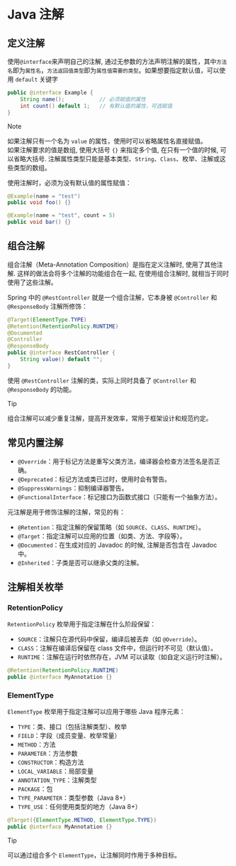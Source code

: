 # Java 注解

## 定义注解

使用`@interface`来声明自己的注解, 通过无参数的方法声明注解的属性，其中`方法名`即为`属性名`，`方法返回值类型`即为`属性值需要的类型`。如果想要指定默认值，可以使用 `default` 关键字

```java
public @interface Example {
    String name();           // 必须赋值的属性
    int count() default 1;   // 有默认值的属性，可选赋值
}
```

> [!NOTE]
> 如果注解只有一个名为 `value` 的属性，使用时可以省略属性名直接赋值。 \
> 如果注解要求的值是数组, 使用大括号 `{}` 来指定多个值, 在只有一个值的时候, 可以省略大括号.
> 注解属性类型只能是基本类型、`String`、`Class`、枚举、注解或这些类型的数组。

使用注解时，必须为没有默认值的属性赋值：

```java
@Example(name = "test")
public void foo() {}

@Example(name = "test", count = 5)
public void bar() {}
```

## 组合注解

组合注解（Meta-Annotation Composition）是指在定义注解时, 使用了其他注解. 这样的做法会将多个注解的功能组合在一起, 在使用组合注解时, 就相当于同时使用了这些注解。

Spring 中的 `@RestController` 就是一个组合注解，它本身被 `@Controller` 和 `@ResponseBody` 注解所修饰：

```java
@Target(ElementType.TYPE)
@Retention(RetentionPolicy.RUNTIME)
@Documented
@Controller
@ResponseBody
public @interface RestController {
    String value() default "";
}
```

使用 `@RestController` 注解的类，实际上同时具备了 `@Controller` 和 `@ResponseBody` 的功能。

> [!TIP]
> 组合注解可以减少重复注解，提高开发效率，常用于框架设计和规范约定。

## 常见内置注解

-   `@Override`：用于标记方法是重写父类方法，编译器会检查方法签名是否正确。
-   `@Deprecated`：标记方法或类已过时，使用时会有警告。
-   `@SuppressWarnings`：抑制编译器警告。
-   `@FunctionalInterface`：标记接口为函数式接口（只能有一个抽象方法）。

元注解是用于修饰注解的注解，常见的有：

-   `@Retention`：指定注解的保留策略（如 `SOURCE`、`CLASS`、`RUNTIME`）。
-   `@Target`：指定注解可以应用的位置（如类、方法、字段等）。
-   `@Documented`：在生成对应的 Javadoc 的时候, 注解是否包含在 Javadoc 中。
-   `@Inherited`：子类是否可以继承父类的注解。

## 注解相关枚举

### RetentionPolicy

`RetentionPolicy` 枚举用于指定注解在什么阶段保留：

-   `SOURCE`：注解只在源代码中保留，编译后被丢弃（如 `@Override`）。
-   `CLASS`：注解在编译后保留在 class 文件中，但运行时不可见（默认值）。
-   `RUNTIME`：注解在运行时依然存在，JVM 可以读取（如自定义运行时注解）。

```java
@Retention(RetentionPolicy.RUNTIME)
public @interface MyAnnotation {}
```

### ElementType

`ElementType` 枚举用于指定注解可以应用于哪些 Java 程序元素：

-   `TYPE`：类、接口（包括注解类型）、枚举
-   `FIELD`：字段（成员变量、枚举常量）
-   `METHOD`：方法
-   `PARAMETER`：方法参数
-   `CONSTRUCTOR`：构造方法
-   `LOCAL_VARIABLE`：局部变量
-   `ANNOTATION_TYPE`：注解类型
-   `PACKAGE`：包
-   `TYPE_PARAMETER`：类型参数（Java 8+）
-   `TYPE_USE`：任何使用类型的地方（Java 8+）

```java
@Target({ElementType.METHOD, ElementType.TYPE})
public @interface MyAnnotation {}
```

> [!TIP]
> 可以通过组合多个 `ElementType`，让注解同时作用于多种目标。
